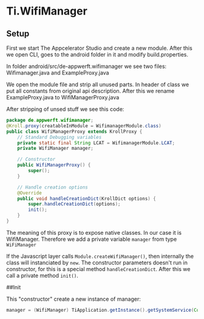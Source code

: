 Ti.WifiManager
=============
Setup
-----
First we start The Appcelerator Studio and create a new module. 
After this we open CLI, goes to the android folder in it and modify build.properties.

In folder android/src/de-appwerft.wifimanager we see two files:
Wifimanager.java and
ExampleProxy.java

We open the module file and strip all unused parts. In header of class we put all constants from original api description.
After this we rename ExampleProxy.java to WifiManagerProxy.java

After stripping of unsed stuff we see this code:
```java
package de.appwerft.wifimanager;
@Kroll.proxy(creatableInModule = WifimanagerModule.class)
public class WifiManagerProxy extends KrollProxy {
	// Standard Debugging variables
	private static final String LCAT = WifimanagerModule.LCAT;
	private WifiManager manager;

	// Constructor
	public WifiManagerProxy() {
		super();
	}

	// Handle creation options
	@Override
	public void handleCreationDict(KrollDict options) {
		super.handleCreationDict(options);
		init();
	}
}
```
The meaning of this proxy is to expose native classes. In our case it is WifiManager.  Therefore we add a private variable `manager` from type `WiFiManager`

If the Javascript layer calls `Module.createWifiManager()`, then internally the class will instanciated by `new`. The constructor parameters doesn't run in constructor, for this is a special method `handleCreationDict`. After this we call a private method `init()`.

##Init

This "constructor" create a new instance of manager:
```java
manager = (WifiManager) TiApplication.getInstance().getSystemService(Context.WIFI_SERVICE);
```
